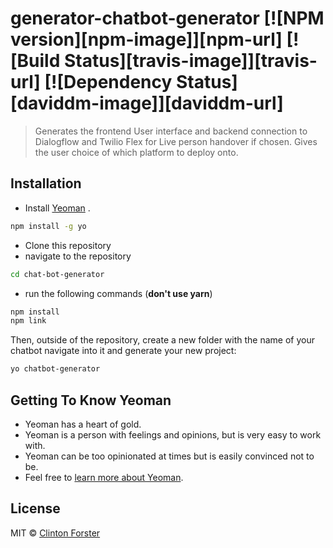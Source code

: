# generator-chatbot-generator [![NPM version][npm-image]][npm-url] [![Build Status][travis-image]][travis-url] [![Dependency Status][daviddm-image]][daviddm-url]
> Generates the frontend User interface and backend connection to Dialogflow and Twilio Flex for Live person handover if chosen. Gives the user choice of which platform to deploy onto. 

## Installation

* Install [Yeoman](http://yeoman.io) .

```bash
npm install -g yo

```

* Clone this repository
* navigate to the repository 
```bash
cd chat-bot-generator

```
* run the following commands (**don't use yarn**)

```bash
npm install
npm link

```

Then, outside of the repository, create a new folder with the name of your chatbot navigate into it and generate your new project:

```bash
yo chatbot-generator
```

## Getting To Know Yeoman

 * Yeoman has a heart of gold.
 * Yeoman is a person with feelings and opinions, but is very easy to work with.
 * Yeoman can be too opinionated at times but is easily convinced not to be.
 * Feel free to [learn more about Yeoman](http://yeoman.io/).

## License

MIT © [Clinton Forster](https://www.clintonforster.com)
